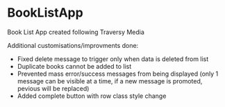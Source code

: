 # BookListApp
Book List App created following Traversy Media

Additional customisations/improvments done: 
- Fixed delete message to trigger only when data is deleted from list 
- Duplicate books cannot be added to list
- Prevented mass error/success messages from being displayed (only 1 message can be visible at a time, if a new message is promoted, pevious will be replaced)
- Added complete button with row class style change

